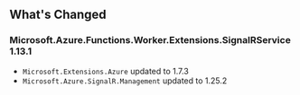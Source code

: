 ## What's Changed

<!-- Please add your release notes in the following format:
- My change description (#PR/#issue)
-->

### Microsoft.Azure.Functions.Worker.Extensions.SignalRService 1.13.1

- `Microsoft.Extensions.Azure` updated to 1.7.3
- `Microsoft.Azure.SignalR.Management` updated to 1.25.2
